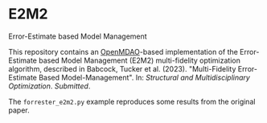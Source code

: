 # E2M2
Error-Estimate based Model Management

This repository contains an [OpenMDAO](https://openmdao.org/)-based implementation of the Error-Estimate based Model Management (E2M2) multi-fidelity optimization algorithm, described in Babcock, Tucker  et al. (2023). "Multi-Fidelity Error-Estimate Based Model-Management". In: _Structural and Multidisciplinary Optimization_. _Submitted_.

The `forrester_e2m2.py` example reproduces some results from the original paper.
